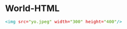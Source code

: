 # World-HTML
<pre><font color="#06989A">&lt;img </font><font color="#CC0000">src=</font><font color="#4E9A06">&quot;yo.jpeg&quot;</font><font color="#06989A"> </font><font color="#CC0000">width=</font><font color="#4E9A06">&quot;300&quot;</font><font color="#06989A"> </font><font color="#CC0000">height=</font><font color="#4E9A06">&quot;400&quot;</font><font color="#06989A">/&gt;</font></pre>
